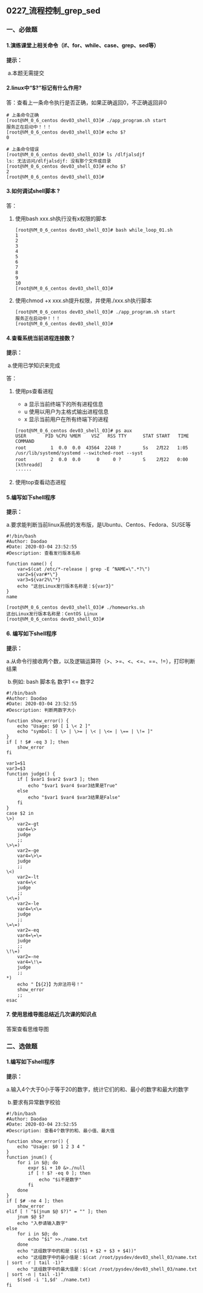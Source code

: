 ## 0227_流程控制_grep_sed

### 一、必做题

#### 1.演练课堂上相关命令（if、for、while、case、grep、sed等）

**提示：**

​	a.本题无需提交

#### 2.linux中“$?”标记有什么作用?

答：查看上一条命令执行是否正确，如果正确返回0，不正确返回非0

```shell
# 上条命令正确
[root@VM_0_6_centos dev03_shell_03]# ./app_program.sh start
服务正在启动中！！！
[root@VM_0_6_centos dev03_shell_03]# echo $?
0
```

```shell
# 上条命令错误
[root@VM_0_6_centos dev03_shell_03]# ls /dlfjalsdjf
ls: 无法访问/dlfjalsdjf: 没有那个文件或目录
[root@VM_0_6_centos dev03_shell_03]# echo $?
2
[root@VM_0_6_centos dev03_shell_03]# 
```

####  3.如何调试shell脚本 ?

答：

1.  使用bash xxx.sh执行没有x权限的脚本

    ```shell
    [root@VM_0_6_centos dev03_shell_03]# bash while_loop_01.sh 
    1
    2
    3
    4
    5
    6
    7
    8
    9
    10
    [root@VM_0_6_centos dev03_shell_03]# 
    ```

2.  使用chmod +x xxx.sh提升权限，并使用./xxx.sh执行脚本

    ```shell
    [root@VM_0_6_centos dev03_shell_03]# ./app_program.sh start
    服务正在启动中！！！
    [root@VM_0_6_centos dev03_shell_03]# 
    ```

#### 4.查看系统当前进程连接数？

**提示：**

​	a.使用已学知识来完成

答：

1.  使用ps查看进程

    -   a  显示当前终端下的所有进程信息 
    -   u  使用以用户为主格式输出进程信息 
    -   x  显示当前用户在所有终端下的进程 

    ```shell
    [root@VM_0_6_centos dev03_shell_03]# ps aux
    USER       PID %CPU %MEM    VSZ   RSS TTY      STAT START   TIME COMMAND
    root         1  0.0  0.0  43564  2248 ?        Ss   2月22   1:05 /usr/lib/systemd/systemd --switched-root --syst
    root         2  0.0  0.0      0     0 ?        S    2月22   0:00 [kthreadd]
    ······
    ```

2.  使用top查看动态进程

#### 5.编写如下shell程序

**提示：**

​	a.要求能判断当前linux系统的发布版，是Ubuntu、Centos、Fedora、SUSE等

```shell
#!/bin/bash
#Author: Daodao
#Date: 2020-03-04 23:52:55
#Description: 查看发行版本名称

function name() {
    var=$(cat /etc/*-release | grep -E ^NAME=\".*?\")
    var2=${var#*\"}
    var3=${var2%\"*}
    echo "这台Linux发行版本名称是：${var3}"
}
name
```

```shell
[root@VM_0_6_centos dev03_shell_03]# ./homeworks.sh 
这台Linux发行版本名称是：CentOS Linux
[root@VM_0_6_centos dev03_shell_03]# 
```

#### 6. 编写如下shell程序

**提示：**

​	a.从命令行接收两个数，以及逻辑运算符（>、>=、<、<=、==、!=），打印判断结果

​	b.例如: bash 脚本名  数字1 <= 数字2

```shell
#!/bin/bash
#Author: Daodao
#Date: 2020-03-04 23:52:55
#Description: 判断两数字大小

function show_error() {
    echo "Usage: $0 [ 1 \< 2 ]"
    echo "symbol: [ \> | \>= | \< | \<= | \== | \!= ]"
}
if [ ! $# -eq 3 ]; then
    show_error
fi

var1=$1
var3=$3
function judge() {
    if [ $var1 $var2 $var3 ]; then
        echo "$var1 $var4 $var3结果是True"
    else
        echo "$var1 $var4 $var3结果是False"
    fi
}
case $2 in
\>)
    var2=-gt
    var4=\>
    judge
    ;;
\>\=)
    var2=-ge
    var4=\>\=
    judge
    ;;
\<)
    var2=-lt
    var4=\<
    judge
    ;;
\<\=)
    var2=-le
    var4=\<\=
    judge
    ;;
\=\=)
    var2=-eq
    var4=\=\=
    judge
    ;;
\!\=)
    var2=-ne
    var4=\!\=
    judge
    ;;
*)
    echo "【${2}】为非法符号！"
    show_error
    ;;
esac

```

#### 7. 使用思维导图总结近几次课的知识点

 答案查看思维导图

### 二、选做题

#### 1.编写如下shell程序

**提示：**

​	a.输入4个大于0小于等于20的数字，统计它们的和、最小的数字和最大的数字

​	b.要求有异常数字校验

```shell
#!/bin/bash
#Author: Daodao
#Date: 2020-03-04 23:52:55
#Description: 查看4个数字的和、最小值、最大值

function show_error() {
    echo "Usage: $0 1 2 3 4 "
}
function jnum() {
    for i in $@; do
        expr $i + 10 &>./null
        if [ ! $? -eq 0 ]; then
            echo "$i不是数字"
        fi
    done
}
if [ $# -ne 4 ]; then
    show_error
elif [ ! "$(jnum $@ $?)" = "" ]; then
    jnum $@ $?
    echo "入参请输入数字"
else
    for i in $@; do
        echo "$i" >>./name.txt
    done
    echo "这组数字中的和是：$(($1 + $2 + $3 + $4))"
    echo "这组数字中的最小值是：$(cat /root/pysdev/dev03_shell_03/name.txt | sort -r | tail -1)"
    echo "这组数字中的最大值是：$(cat /root/pysdev/dev03_shell_03/name.txt | sort -n | tail -1)"
    $(sed -i '1,$d' ./name.txt)
fi
```

